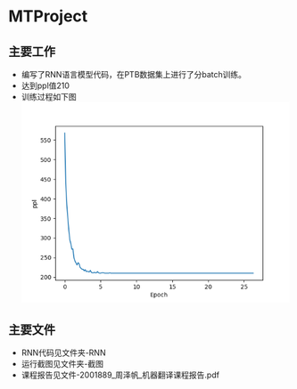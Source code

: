 # MTProject
## 主要工作
  * 编写了RNN语言模型代码，在PTB数据集上进行了分batch训练。
  * 达到ppl值210
  * 训练过程如下图
  ![ppl](ppl.png)
## 主要文件
  * RNN代码见文件夹-RNN
  * 运行截图见文件夹-截图
  * 课程报告见文件-2001889_周泽帆_机器翻译课程报告.pdf
